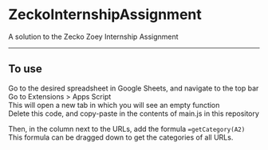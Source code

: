 # ZeckoInternshipAssignment
A solution to the Zecko Zoey Internship Assignment

---
## To use
Go to the desired spreadsheet in Google Sheets, and navigate to the top bar  
Go to Extensions > Apps Script  
This will open a new tab in which you will see an empty function  
Delete this code, and copy-paste in the contents of main.js in this repository  

Then, in the column next to the URLs, add the formula `=getCategory(A2)`  
This formula can be dragged down to get the categories of all URLs.  
